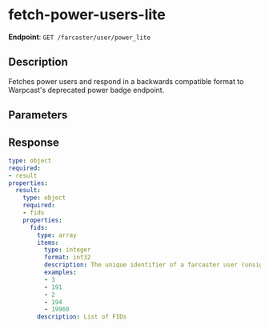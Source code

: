 # fetch-power-users-lite

**Endpoint**: `GET /farcaster/user/power_lite`

## Description
Fetches power users and respond in a backwards compatible format to Warpcast's deprecated power badge endpoint.

## Parameters

## Response
```yaml
type: object
required:
- result
properties:
  result:
    type: object
    required:
    - fids
    properties:
      fids:
        type: array
        items:
          type: integer
          format: int32
          description: The unique identifier of a farcaster user (unsigned integer)
          examples:
          - 3
          - 191
          - 2
          - 194
          - 19960
        description: List of FIDs
```
